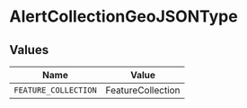 # AlertCollectionGeoJSONType


## Values

| Name                 | Value                |
| -------------------- | -------------------- |
| `FEATURE_COLLECTION` | FeatureCollection    |